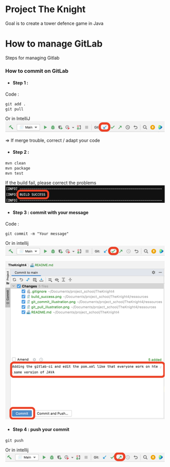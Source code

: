# Project The Knight

Goal is to create a tower defence game in Java

# How to manage GitLab

Steps for managing Gitlab

### How to commit on GitLab

- #### Step 1 :
Code : 
```
git add .
git pull
```
Or in IntelliJ
![](ressources/git_pull_illustration.png)

=> If merge trouble, correct / adapt your code
- #### Step 2 : 
```
mvn clean
mvn package
mvn test
```

If the build fail, please correct the problems
![](ressources/build_success.png)


- #### Step 3 : commit with your message
Code :
```
git commit -m "Your message"
```
Or in intellij
![](ressources/git_commit_illustration.png)

![](ressources/git_comit_message_illustration.png)

- #### Step 4 : push your commit
```
git push
```

Or in intellij
![](ressources/git_push.png)
